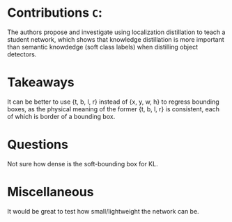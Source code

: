 # Contributions ```C```:
The authors propose and investigate using localization distillation to teach a student network, which shows that knowledge distillation is more important than semantic knowdedge (soft class labels) when distilling object detectors.

# Takeaways
It can be better to use {t, b, l, r} instead of {x, y, w, h} to regress bounding boxes, as the physical meaning of the former {t, b, l, r} is consistent, each of which is border of a bounding box.

# Questions
Not sure how dense is the soft-bounding box for KL.

# Miscellaneous
It would be great to test how small/lightweight the network can be.

